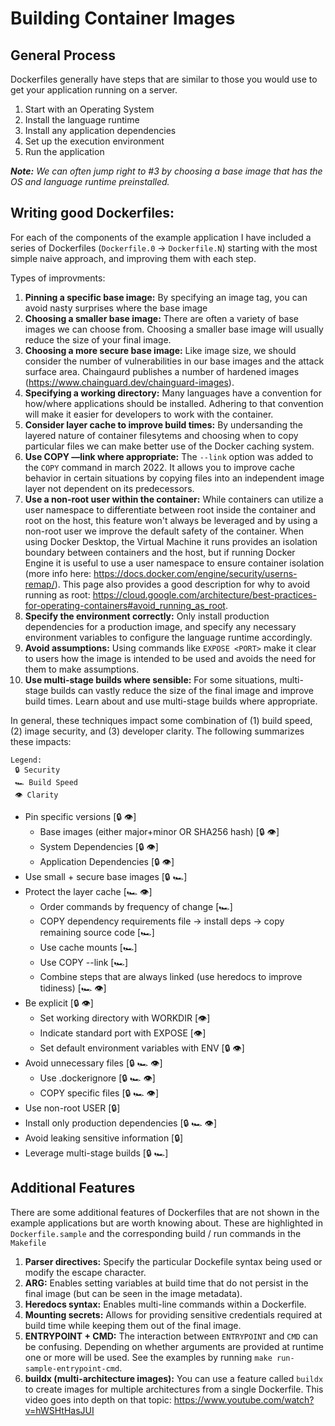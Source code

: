 # Building Container Images

## General Process

Dockerfiles generally have steps that are similar to those you would use to get your application running on a server.

1) Start with an Operating System
2) Install the language runtime
3) Install any application dependencies
4) Set up the execution environment
5) Run the application

***Note:** We can often jump right to #3 by choosing a base image that has the OS and language runtime preinstalled.*

## Writing good Dockerfiles:

For each of the components of the example application I have included a series of Dockerfiles (`Dockerfile.0` -> `Dockerfile.N`) starting with the most simple naive approach, and improving them with each step.

Types of improvments:
1) **Pinning a specific base image:** By specifying an image tag, you can avoid nasty surprises where the base image
2) **Choosing a smaller base image:** There are often a variety of base images we can choose from. Choosing a smaller base image will usually reduce the size of your final image.
3) **Choosing a more secure base image:** Like image size, we should consider the number of vulnerabilities in our base images and the attack surface area. Chaingaurd publishes a number of hardened images (https://www.chainguard.dev/chainguard-images).
4) **Specifying a working directory:** Many languages have a convention for how/where applications should be installed. Adhering to that convention will make it easier for developers to work with the container.
5) **Consider layer cache to improve build times:** By undersanding the layered nature of container filesytems and choosing when to copy particular files we can make better use of the Docker caching system.
6) **Use COPY —link where appropriate:** The `--link` option was added to the `COPY` command in march 2022. It allows you to improve cache behavior in certain situations by copying files into an independent image layer not dependent on its predecessors.
7) **Use a non-root user within the container:** While containers can utilize a user namespace to differentiate between root inside the container and root on the host, this feature won't always be leveraged and by using a non-root user we improve the default safety of the container. When using Docker Desktop, the Virtual Machine it runs provides an isolation boundary between containers and the host, but if running Docker Engine it is useful to use a user namespace to ensure container isolation (more info here: https://docs.docker.com/engine/security/userns-remap/). This page also provides a good description for why to avoid running as root: https://cloud.google.com/architecture/best-practices-for-operating-containers#avoid_running_as_root.
8) **Specify the environment correctly:** Only install production dependencies for a production image, and specify any necessary environment variables to configure the language runtime accordingly.
9) **Avoid assumptions:** Using commands like `EXPOSE <PORT>` make it clear to users how the image is intended to be used and avoids the need for them to make assumptions.
10) **Use multi-stage builds where sensible:** For some situations, multi-stage builds can vastly reduce the size of the final image and improve build times. Learn about and use multi-stage builds where appropriate.

In general, these techniques impact some combination of (1) build speed, (2) image security, and (3) developer clarity. The following summarizes these impacts:

```
Legend:
 🔒 Security
 🏎️ Build Speed
 👁️ Clarity
```
- Pin specific versions [🔒 👁️]
  - Base images (either major+minor OR SHA256 hash) [🔒 👁️]
  - System Dependencies [🔒 👁️]
  - Application Dependencies [🔒 👁️]
- Use small + secure base images [🔒 🏎️]
- Protect the layer cache [🏎️ 👁️]
  - Order commands by frequency of change [🏎️]
  - COPY dependency requirements file → install deps → copy remaining source code [🏎️]
  - Use cache mounts [🏎️]
  - Use COPY --link [🏎️]
  - Combine steps that are always linked (use heredocs to improve tidiness) [🏎️ 👁️]
- Be explicit [🔒 👁️]
  - Set working directory with WORKDIR [👁️]
  - Indicate standard port with EXPOSE [👁️]
  - Set default environment variables with ENV [🔒 👁️]
- Avoid unnecessary files [🔒 🏎️ 👁️]
  - Use .dockerignore [🔒 🏎️ 👁️]
  - COPY specific files [🔒 🏎️ 👁️]
- Use non-root USER [🔒]
- Install only production dependencies [🔒 🏎️ 👁️]
- Avoid leaking sensitive information [🔒]
- Leverage multi-stage builds [🔒 🏎️]

## Additional Features

There are some additional features of Dockerfiles that are not shown in the example applications but are worth knowing about. These are highlighted in `Dockerfile.sample` and the corresponding build / run commands in the `Makefile`

1) **Parser directives:** Specify the particular Dockefile syntax being used or modify the escape character.
2) **ARG:** Enables setting variables at build time that do not persist in the final image (but can be seen in the image metadata).
3) **Heredocs syntax:** Enables multi-line commands within a Dockerfile.
4) **Mounting secrets:** Allows for providing sensitive credentials required at build time while keeping them out of the final image.
5) **ENTRYPOINT + CMD:** The interaction between `ENTRYPOINT` and `CMD` can be confusing. Depending on whether arguments are provided at runtime one or more will be used. See the examples by running `make run-sample-entrypoint-cmd`.
6) **buildx (multi-architecture images):** You can use a feature called `buildx` to create images for multiple architectures from a single Dockerfile. This video goes into depth on that topic: https://www.youtube.com/watch?v=hWSHtHasJUI


